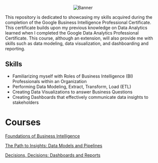 <p align="center">
<img src="https://github.com/CindCodes/Google-Business-Intelligence-Capstone/blob/main/Graphics/CourseBanner.png" alt="Banner" title="Course Banner">
</p>

This repository is dedicated to showcasing my skills acquired during the completion of the Google Business Intelligence Professional Certificate. This certificate builds upon my previous knowledge on Data Analytics learned when I completed the Google Data Analytics Professional Certificate. This course, although an extension, will also provide me with skills such as data modeling, data visualization, and dashboarding and reporting. 

## Skills
<ul>
  <li> Familiarizing myself with Roles of Business Intelligence (BI) Professionals within an Organization </li>
  <li> Performing Data Modeling, Extract, Transform, Load (ETL) </li>
  <li> Creating Data Visualizations to answer Business Questions </li>
  <li> Creating Dashboards that effectively communicate data insights to stakeholders </li>
</ul>

# Courses
[Foundations of Business Intelligence](https://github.com/CindCodes/Google-Business-Intelligence-Capstone/tree/main/Foundations-of-Business-Intelligence)

[The Path to Insights: Data Models and Pipelines](https://github.com/CindCodes/Google-Business-Intelligence-Capstone/tree/main/Data-Models-and-Pipelines)

[Decisions, Decisions: Dashboards and Reports](https://github.com/CindCodes/Google-Business-Intelligence-Capstone/tree/main/Dashboards-and-Reports)
